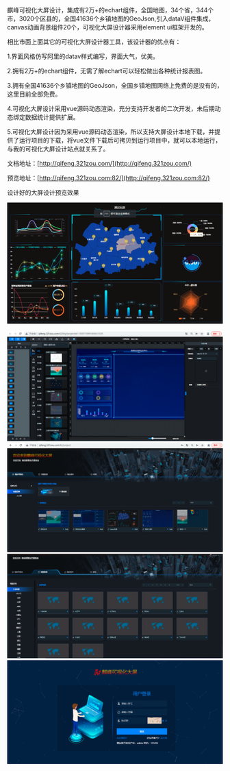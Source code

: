 麒峰可视化大屏设计，集成有2万+的echart组件，全国地图，34个省，344个市，3020个区县的，全国41636个乡镇地图的GeoJson,引入dataV组件集成，canvas动画背景组件20个，可视化大屏设计器采用element ui框架开发的。

相比市面上面其它的可视化大屏设计器工具，该设计器的优点有：

1.界面风格仿写阿里的datav样式编写，界面大气，优美。

2.拥有2万+的echart组件，无需了解echart可以轻松做出各种统计报表图。

3.拥有全国41636个乡镇地图的GeoJson，全国乡镇地图网络上免费的是没有的，这里目前全部免费。

4.可视化大屏设计采用vue源码动态渲染，充分支持开发者的二次开发，未后期动态绑定数据统计提供扩展。

5.可视化大屏设计因为采用vue源码动态渲染，所以支持大屏设计本地下载，并提供了运行项目的下载，将vue文件下载后可拷贝到运行项目中，就可以本地运行，与我的可视化大屏设计站点就关系了。

文档地址：[http://qifeng.321zou.com/](http://qifeng.321zou.com/)

预览地址：[http://qifeng.321zou.com:82/](http://qifeng.321zou.com:82/)

设计好的大屏设计预览效果

![输入图片说明](public/image2.png)



![输入图片说明](public/image3.png)
![输入图片说明](public/image5.png)
![输入图片说明](public/image.png)
![输入图片说明](image.png)